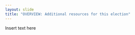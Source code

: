 ```yaml
---
layout: slide
title: "OVERVIEW: Additional resources for this election"
---
```


Insert text here